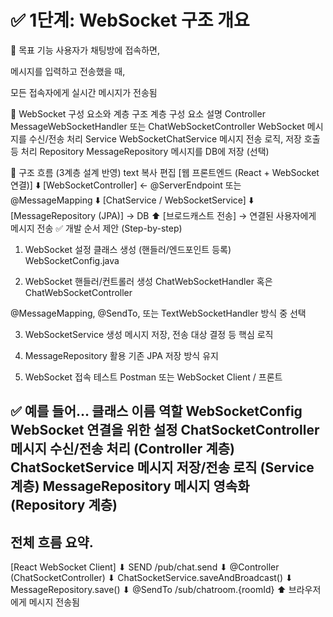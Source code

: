 # ✅ 1단계: WebSocket 구조 개요
🔹 목표 기능
사용자가 채팅방에 접속하면,

메시지를 입력하고 전송했을 때,

모든 접속자에게 실시간 메시지가 전송됨

🔧 WebSocket 구성 요소와 계층 구조
계층	구성 요소	설명
Controller	MessageWebSocketHandler 또는 ChatWebSocketController	WebSocket 메시지를 수신/전송 처리
Service	WebSocketChatService	메시지 전송 로직, 저장 호출 등 처리
Repository	MessageRepository	메시지를 DB에 저장 (선택)

🧩 구조 흐름 (3계층 설계 반영)
text
복사
편집
[웹 프론트엔드 (React + WebSocket 연결)]
      ⬇️
[WebSocketController] ← @ServerEndpoint 또는 @MessageMapping
      ⬇️
[ChatService / WebSocketService]
      ⬇️
[MessageRepository (JPA)] → DB
      ⬆️
[브로드캐스트 전송] → 연결된 사용자에게 메시지 전송
✅ 개발 순서 제안 (Step-by-step)
1. WebSocket 설정 클래스 생성 (핸들러/엔드포인트 등록)
WebSocketConfig.java

2. WebSocket 핸들러/컨트롤러 생성
ChatWebSocketHandler 혹은 ChatWebSocketController

@MessageMapping, @SendTo, 또는 TextWebSocketHandler 방식 중 선택

3. WebSocketService 생성
메시지 저장, 전송 대상 결정 등 핵심 로직

4. MessageRepository 활용
기존 JPA 저장 방식 유지

5. WebSocket 접속 테스트
Postman 또는 WebSocket Client / 프론트

✅ 예를 들어…
클래스 이름	역할
WebSocketConfig	WebSocket 연결을 위한 설정
ChatSocketController	메시지 수신/전송 처리 (Controller 계층)
ChatSocketService	메시지 저장/전송 로직 (Service 계층)
MessageRepository	메시지 영속화 (Repository 계층)
---
## 전체 흐름 요약.
[React WebSocket Client]
   ⬇
SEND /pub/chat.send
   ⬇
@Controller (ChatSocketController)
   ⬇
ChatSocketService.saveAndBroadcast()
   ⬇
MessageRepository.save()
   ⬇
@SendTo /sub/chatroom.{roomId}
   ⬆
브라우저에게 메시지 전송됨
